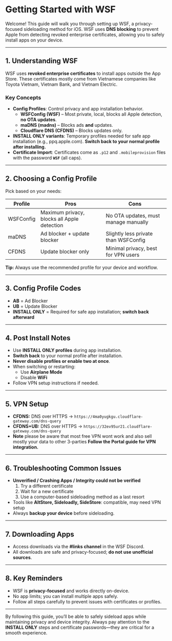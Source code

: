 # Getting Started with WSF

Welcome! This guide will walk you through setting up WSF, a privacy-focused sideloading method for iOS. WSF uses **DNS blocking** to prevent Apple from detecting revoked enterprise certificates, allowing you to safely install apps on your device.

---

## 1. Understanding WSF

WSF uses **revoked enterprise certificates** to install apps outside the App Store. These certificates mostly come from Vietnamese companies like Toyota Vietnam, Vietnam Bank, and Vietnam Electric.

### Key Concepts

- **Config Profiles**: Control privacy and app installation behavior.
  - **WSFConfig (WSF)** – Most private, local, blocks all Apple detection, **no OTA updates**.
  - **maDNS (madns)** – Blocks ads **and** updates.
  - **Cloudflare DNS (CFDNS)** – Blocks updates only.
- **INSTALL ONLY variants**: Temporary profiles needed for safe app installation (e.g., ppq.apple.com). **Switch back to your normal profile after installing.**
- **Certificate Import**: Certificates come as `.p12` and `.mobileprovision` files with the password **`WSF`** (all caps).

---

## 2. Choosing a Config Profile

Pick based on your needs:

| Profile | Pros | Cons |
|---------|------|-----|
| WSFConfig | Maximum privacy, blocks all Apple detection | No OTA updates, must manage manually |
| maDNS | Ad blocker + update blocker | Slightly less private than WSFConfig |
| CFDNS | Update blocker only | Minimal privacy, best for VPN users |

**Tip:** Always use the recommended profile for your device and workflow.

---

## 3. Config Profile Codes

- **AB** = Ad Blocker  
- **UB** = Update Blocker  
- **INSTALL ONLY** = Required for safe app installation; **switch back afterward**

---

## 4. Post Install Notes

- Use **INSTALL ONLY profiles** during app installation.
- **Switch back** to your normal profile after installation.
- **Never disable profiles or enable two at once**.
- When switching or restarting:
  - Use **Airplane Mode**
  - Disable **WiFi**
- Follow VPN setup instructions if needed.

---

## 5. VPN Setup

- **CFDNS:** DNS over HTTPS → `https://4ma0yugkgu.cloudflare-gateway.com/dns-query`
- **CFDNS+UB:** DNS over HTTPS → `https://32ev95ur21.cloudflare-gateway.com/dns-query`
- **Note** please be aware that most free VPN wont work and also sell mostly your data to other 3-parties
**Follow the Portal guide for VPN integration.**

---

## 6. Troubleshooting Common Issues

- **Unverified / Crashing Apps / Integrity could not be verified**
  1. Try a different certificate
  2. Wait for a new certificate
  3. Use a computer-based sideloading method as a last resort
- Tools like **AltStore, Sideloadly, SideStore**: compatible, may need VPN setup
- Always **backup your device** before sideloading.

---

## 7. Downloading Apps

- Access downloads via the **#links channel** in the WSF Discord.
- All downloads are safe and privacy-focused; **do not use unofficial sources**.

---

## 8. Key Reminders

- WSF is **privacy-focused** and works directly on-device.
- No app limits; you can install multiple apps safely.
- Follow all steps carefully to prevent issues with certificates or profiles.

---

By following this guide, you’ll be able to safely sideload apps while maintaining privacy and device integrity. Always pay attention to the **INSTALL ONLY** steps and certificate passwords—they are critical for a smooth experience.
